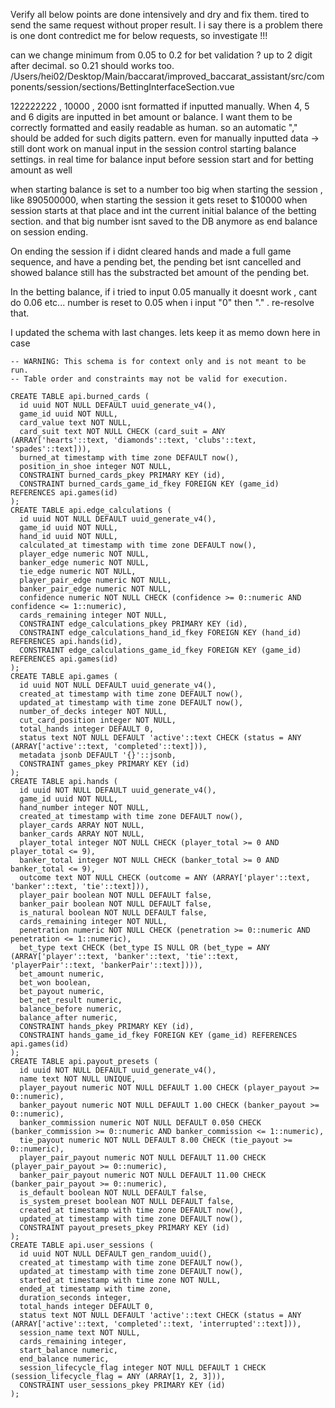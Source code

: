 Verify all below points are done intensively and dry and fix them. tired to send the same request without proper result. I i say there is a problem there is one dont contredict me for below requests, so investigate !!!

can we change minimum from 0.05 to 0.2 for bet validation ? up to 2 digit after decimal. so 0.21 should works too.
/Users/hei02/Desktop/Main/baccarat/improved_baccarat_assistant/src/components/session/sections/BettingInterfaceSection.vue

122222222 , 10000 , 2000 isnt formatted if inputted manually.
When 4, 5 and 6 digits are inputted in bet amount or balance. I want them to be correctly formatted and easily readable as human. so an automatic "," should be added for such digits pattern. even for manually inputted data -> still dont work on manual input in the session control starting balance settings. in real time for balance input before session start and for betting amount as well

when starting balance is set to a number too big when starting the session , like 890500000, when starting the session it gets reset to $10000 when session starts at that place and int the current initial balance of the betting section. and that big number isnt saved to the DB anymore as end balance on session ending.

On ending the session if i didnt cleared hands and made a full game sequence, and have a pending bet, the pending bet isnt cancelled and showed balance still has the substracted bet amount of the pending bet.

In the betting balance, if i tried to input 0.05 manually it doesnt work , cant do 0.06 etc... number is reset to 0.05 when i input "0" then "." . re-resolve that.

I updated the schema with last changes. lets keep it as memo down here in case

```
-- WARNING: This schema is for context only and is not meant to be run.
-- Table order and constraints may not be valid for execution.

CREATE TABLE api.burned_cards (
  id uuid NOT NULL DEFAULT uuid_generate_v4(),
  game_id uuid NOT NULL,
  card_value text NOT NULL,
  card_suit text NOT NULL CHECK (card_suit = ANY (ARRAY['hearts'::text, 'diamonds'::text, 'clubs'::text, 'spades'::text])),
  burned_at timestamp with time zone DEFAULT now(),
  position_in_shoe integer NOT NULL,
  CONSTRAINT burned_cards_pkey PRIMARY KEY (id),
  CONSTRAINT burned_cards_game_id_fkey FOREIGN KEY (game_id) REFERENCES api.games(id)
);
CREATE TABLE api.edge_calculations (
  id uuid NOT NULL DEFAULT uuid_generate_v4(),
  game_id uuid NOT NULL,
  hand_id uuid NOT NULL,
  calculated_at timestamp with time zone DEFAULT now(),
  player_edge numeric NOT NULL,
  banker_edge numeric NOT NULL,
  tie_edge numeric NOT NULL,
  player_pair_edge numeric NOT NULL,
  banker_pair_edge numeric NOT NULL,
  confidence numeric NOT NULL CHECK (confidence >= 0::numeric AND confidence <= 1::numeric),
  cards_remaining integer NOT NULL,
  CONSTRAINT edge_calculations_pkey PRIMARY KEY (id),
  CONSTRAINT edge_calculations_hand_id_fkey FOREIGN KEY (hand_id) REFERENCES api.hands(id),
  CONSTRAINT edge_calculations_game_id_fkey FOREIGN KEY (game_id) REFERENCES api.games(id)
);
CREATE TABLE api.games (
  id uuid NOT NULL DEFAULT uuid_generate_v4(),
  created_at timestamp with time zone DEFAULT now(),
  updated_at timestamp with time zone DEFAULT now(),
  number_of_decks integer NOT NULL,
  cut_card_position integer NOT NULL,
  total_hands integer DEFAULT 0,
  status text NOT NULL DEFAULT 'active'::text CHECK (status = ANY (ARRAY['active'::text, 'completed'::text])),
  metadata jsonb DEFAULT '{}'::jsonb,
  CONSTRAINT games_pkey PRIMARY KEY (id)
);
CREATE TABLE api.hands (
  id uuid NOT NULL DEFAULT uuid_generate_v4(),
  game_id uuid NOT NULL,
  hand_number integer NOT NULL,
  created_at timestamp with time zone DEFAULT now(),
  player_cards ARRAY NOT NULL,
  banker_cards ARRAY NOT NULL,
  player_total integer NOT NULL CHECK (player_total >= 0 AND player_total <= 9),
  banker_total integer NOT NULL CHECK (banker_total >= 0 AND banker_total <= 9),
  outcome text NOT NULL CHECK (outcome = ANY (ARRAY['player'::text, 'banker'::text, 'tie'::text])),
  player_pair boolean NOT NULL DEFAULT false,
  banker_pair boolean NOT NULL DEFAULT false,
  is_natural boolean NOT NULL DEFAULT false,
  cards_remaining integer NOT NULL,
  penetration numeric NOT NULL CHECK (penetration >= 0::numeric AND penetration <= 1::numeric),
  bet_type text CHECK (bet_type IS NULL OR (bet_type = ANY (ARRAY['player'::text, 'banker'::text, 'tie'::text, 'playerPair'::text, 'bankerPair'::text]))),
  bet_amount numeric,
  bet_won boolean,
  bet_payout numeric,
  bet_net_result numeric,
  balance_before numeric,
  balance_after numeric,
  CONSTRAINT hands_pkey PRIMARY KEY (id),
  CONSTRAINT hands_game_id_fkey FOREIGN KEY (game_id) REFERENCES api.games(id)
);
CREATE TABLE api.payout_presets (
  id uuid NOT NULL DEFAULT uuid_generate_v4(),
  name text NOT NULL UNIQUE,
  player_payout numeric NOT NULL DEFAULT 1.00 CHECK (player_payout >= 0::numeric),
  banker_payout numeric NOT NULL DEFAULT 1.00 CHECK (banker_payout >= 0::numeric),
  banker_commission numeric NOT NULL DEFAULT 0.050 CHECK (banker_commission >= 0::numeric AND banker_commission <= 1::numeric),
  tie_payout numeric NOT NULL DEFAULT 8.00 CHECK (tie_payout >= 0::numeric),
  player_pair_payout numeric NOT NULL DEFAULT 11.00 CHECK (player_pair_payout >= 0::numeric),
  banker_pair_payout numeric NOT NULL DEFAULT 11.00 CHECK (banker_pair_payout >= 0::numeric),
  is_default boolean NOT NULL DEFAULT false,
  is_system_preset boolean NOT NULL DEFAULT false,
  created_at timestamp with time zone DEFAULT now(),
  updated_at timestamp with time zone DEFAULT now(),
  CONSTRAINT payout_presets_pkey PRIMARY KEY (id)
);
CREATE TABLE api.user_sessions (
  id uuid NOT NULL DEFAULT gen_random_uuid(),
  created_at timestamp with time zone DEFAULT now(),
  updated_at timestamp with time zone DEFAULT now(),
  started_at timestamp with time zone NOT NULL,
  ended_at timestamp with time zone,
  duration_seconds integer,
  total_hands integer DEFAULT 0,
  status text NOT NULL DEFAULT 'active'::text CHECK (status = ANY (ARRAY['active'::text, 'completed'::text, 'interrupted'::text])),
  session_name text NOT NULL,
  cards_remaining integer,
  start_balance numeric,
  end_balance numeric,
  session_lifecycle_flag integer NOT NULL DEFAULT 1 CHECK (session_lifecycle_flag = ANY (ARRAY[1, 2, 3])),
  CONSTRAINT user_sessions_pkey PRIMARY KEY (id)
);
```
